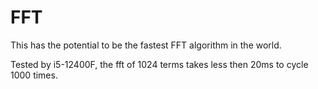 # FFT

This has the potential to be the fastest FFT algorithm in the world.

Tested by i5-12400F, the fft of 1024 terms takes less then 20ms to cycle 1000 times.
